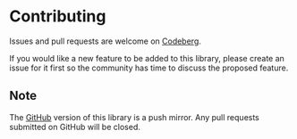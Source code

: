 # Contributing

Issues and pull requests are welcome
on [Codeberg](https://codeberg.org/algjs/levenshtein).

If you would like a new feature to be added to this library, please create an
issue for it first so the community has time to discuss the proposed feature.

## Note

The [GitHub](https://github.com/alg-js/levenshtein) version of this library is a
push mirror. Any pull requests submitted on GitHub will be closed.
